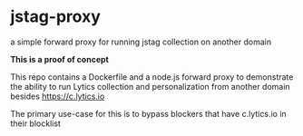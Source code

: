 # jstag-proxy
a simple forward proxy for running jstag collection on another domain

**This is a proof of concept**

This repo contains a Dockerfile and a node.js forward proxy to demonstrate the ability to run Lytics collection and personalization from another domain besides https://c.lytics.io

The primary use-case for this is to bypass blockers that have c.lytics.io in their blocklist
